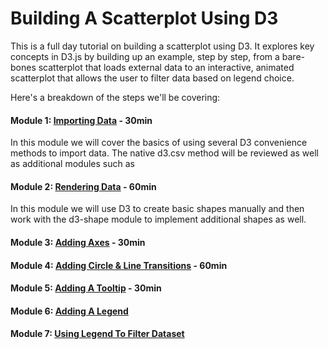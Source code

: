 # Building A Scatterplot Using D3

This is a full day tutorial on building a scatterplot using D3. It explores key concepts in D3.js by building up an example, step by step, from a bare-bones scatterplot that loads external data to an interactive, animated scatterplot that allows the user to filter data based on legend choice.  

Here's a breakdown of the steps we'll be covering: 

#### Module 1: [Importing Data](module-1-importing-data.md) - 30min 

In this module we will cover the basics of using several D3 convenience methods to import data.  The native d3.csv method will be reviewed as well as additional modules such as 

#### Module 2: [Rendering Data](module-2-rendering-data.md) - 60min

In this module we will use D3 to create basic shapes manually and then work with the d3-shape module to implement additional shapes as well.  

#### Module 3: [Adding Axes](module-3-adding-axes.md) - 30min 
#### Module 4: [Adding Circle & Line Transitions](module-4-adding-circle-line-transitions.md) - 60min
#### Module 5: [Adding A Tooltip](module-5-adding-a-tooltip.md) - 30min
#### Module 6: [Adding A Legend](module-6-adding-a-legend.md)
#### Module 7: [Using Legend To Filter Dataset](module-7-using-legend-to-filter-dataset.md)




